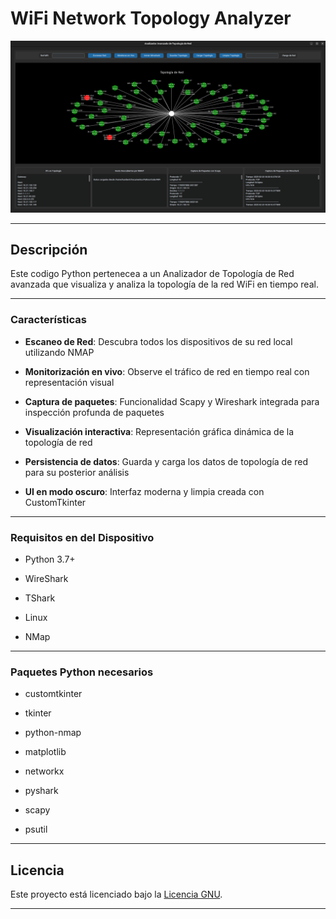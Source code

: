 # WiFi Network Topology Analyzer

![Imagen 1](Imagenes/1.png)


---


## Descripción

Este codigo Python pertenecea a un Analizador de Topología de Red avanzada que visualiza y analiza la topología de la red WiFi en tiempo real. 


---


### Características

- **Escaneo de Red**: Descubra todos los dispositivos de su red local utilizando NMAP

- **Monitorización en vivo**: Observe el tráfico de red en tiempo real con representación visual

- **Captura de paquetes**: Funcionalidad Scapy y Wireshark integrada para inspección profunda de paquetes

- **Visualización interactiva**: Representación gráfica dinámica de la topología de red

- **Persistencia de datos**: Guarda y carga los datos de topología de red para su posterior análisis

- **UI en modo oscuro**: Interfaz moderna y limpia creada con CustomTkinter


---


### Requisitos en del Dispositivo

- Python 3.7+
  
- WireShark
  
- TShark

- Linux
  
- NMap


---


### Paquetes Python necesarios

- customtkinter
  
- tkinter

- python-nmap
  
- matplotlib
 
- networkx
  
- pyshark
 
- scapy
  
- psutil


---



## Licencia

Este proyecto está licenciado bajo la [Licencia GNU](LICENSE).


---
